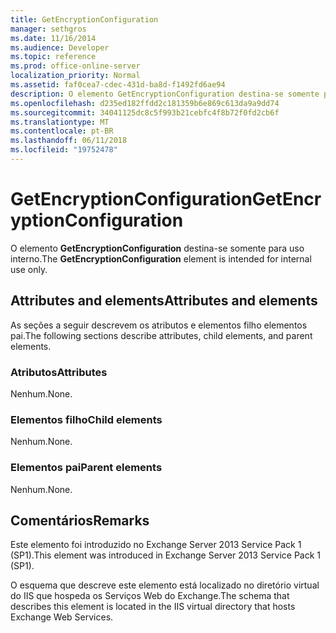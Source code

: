 ```yaml
---
title: GetEncryptionConfiguration
manager: sethgros
ms.date: 11/16/2014
ms.audience: Developer
ms.topic: reference
ms.prod: office-online-server
localization_priority: Normal
ms.assetid: faf0cea7-cdec-431d-ba8d-f1492fd6ae94
description: O elemento GetEncryptionConfiguration destina-se somente para uso interno.
ms.openlocfilehash: d235ed182ffdd2c181359b6e869c613da9a9dd74
ms.sourcegitcommit: 34041125dc8c5f993b21cebfc4f8b72f0fd2cb6f
ms.translationtype: MT
ms.contentlocale: pt-BR
ms.lasthandoff: 06/11/2018
ms.locfileid: "19752478"
---
```

# <a name="getencryptionconfiguration"></a><span data-ttu-id="4659e-103">GetEncryptionConfiguration</span><span class="sxs-lookup"><span data-stu-id="4659e-103">GetEncryptionConfiguration</span></span>

<span data-ttu-id="4659e-104">O elemento **GetEncryptionConfiguration** destina-se somente para uso interno.</span><span class="sxs-lookup"><span data-stu-id="4659e-104">The **GetEncryptionConfiguration** element is intended for internal use only.</span></span> 

## <a name="attributes-and-elements"></a><span data-ttu-id="4659e-105">Attributes and elements</span><span class="sxs-lookup"><span data-stu-id="4659e-105">Attributes and elements</span></span>

<span data-ttu-id="4659e-106">As seções a seguir descrevem os atributos e elementos filho elementos pai.</span><span class="sxs-lookup"><span data-stu-id="4659e-106">The following sections describe attributes, child elements, and parent elements.</span></span>
  
### <a name="attributes"></a><span data-ttu-id="4659e-107">Atributos</span><span class="sxs-lookup"><span data-stu-id="4659e-107">Attributes</span></span>

<span data-ttu-id="4659e-108">Nenhum.</span><span class="sxs-lookup"><span data-stu-id="4659e-108">None.</span></span>
  
### <a name="child-elements"></a><span data-ttu-id="4659e-109">Elementos filho</span><span class="sxs-lookup"><span data-stu-id="4659e-109">Child elements</span></span>

<span data-ttu-id="4659e-110">Nenhum.</span><span class="sxs-lookup"><span data-stu-id="4659e-110">None.</span></span>
  
### <a name="parent-elements"></a><span data-ttu-id="4659e-111">Elementos pai</span><span class="sxs-lookup"><span data-stu-id="4659e-111">Parent elements</span></span>

<span data-ttu-id="4659e-112">Nenhum.</span><span class="sxs-lookup"><span data-stu-id="4659e-112">None.</span></span>
  
## <a name="remarks"></a><span data-ttu-id="4659e-113">Comentários</span><span class="sxs-lookup"><span data-stu-id="4659e-113">Remarks</span></span>

<span data-ttu-id="4659e-114">Este elemento foi introduzido no Exchange Server 2013 Service Pack 1 (SP1).</span><span class="sxs-lookup"><span data-stu-id="4659e-114">This element was introduced in Exchange Server 2013 Service Pack 1 (SP1).</span></span>
  
<span data-ttu-id="4659e-115">O esquema que descreve este elemento está localizado no diretório virtual do IIS que hospeda os Serviços Web do Exchange.</span><span class="sxs-lookup"><span data-stu-id="4659e-115">The schema that describes this element is located in the IIS virtual directory that hosts Exchange Web Services.</span></span>
  

